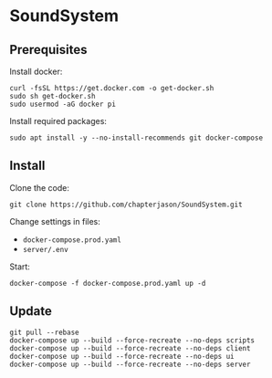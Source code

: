 
# SoundSystem

## Prerequisites

Install docker:
```
curl -fsSL https://get.docker.com -o get-docker.sh
sudo sh get-docker.sh
sudo usermod -aG docker pi
```

Install required packages:

```
sudo apt install -y --no-install-recommends git docker-compose
```

## Install

Clone the code:
```
git clone https://github.com/chapterjason/SoundSystem.git
```

Change settings in files:

- `docker-compose.prod.yaml`
- `server/.env`

Start:

```
docker-compose -f docker-compose.prod.yaml up -d
```

## Update

```
git pull --rebase
docker-compose up --build --force-recreate --no-deps scripts
docker-compose up --build --force-recreate --no-deps client
docker-compose up --build --force-recreate --no-deps ui
docker-compose up --build --force-recreate --no-deps server
```
